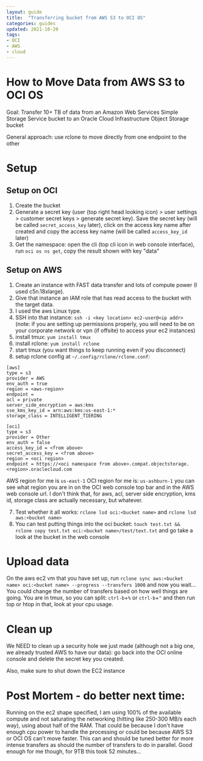 ```yaml
---
layout: guide
title:  "Transferring bucket from AWS S3 to OCI OS"
categories: guides
updated: 2021-10-20
tags:
- OCI
- AWS
- cloud
---
```


# How to Move Data from AWS S3 to OCI OS

Goal: Transfer 10+ TB of data from an Amazon Web Services Simple Storage Service bucket to an Oracle Cloud Infrastructure Object Storage bucket

General approach: use rclone to move directly from one endpoint to the other

# Setup

## Setup on OCI

1.  Create the bucket
2.  Generate a secret key (user (top right head looking icon) > user settings > customer secret keys > generate secret key). Save the secret key (will be called `secret_access_key` later), click on the access key name after created and copy the access key name (will be called `access_key_id` later)
3.  Get the namespace: open the cli (top cli icon in web console interface), run `oci os ns get`, copy the result shown with key "data"

## Setup on AWS

1.  Create an instance with FAST data transfer and lots of compute power (I used c5n.18xlarge).
2.  Give that instance an IAM role that has read access to the bucket with the target data.
3.  I used the aws Linux type.
4.  SSH into that instance: `ssh -i <key location> ec2-user@<ip addr>` (note: if you are setting up permissions properly, you will need to be on your corporate network or vpn (if offsite) to access your ec2 instances)
5.  install tmux: `yum install tmux`
6.  install rclone: `yum install rclone`
7.  start tmux (you want things to keep running even if you disconnect)
8.  setup rclone config at `~/.config/rclone/rclone.conf`:

<!---->

    [aws]
    type = s3
    provider = AWS
    env_auth = true
    region = <aws-region>
    endpoint = 
    acl = private
    server_side_encryption = aws:kms
    sse_kms_key_id = arn:aws:kms:us-east-1:*
    storage_class = INTELLIGENT_TIERING

    [oci]
    type = s3
    provider = Other
    env_auth = false
    access_key_id = <from above>
    secret_access_key = <from above>
    region = <oci region>
    endpoint = https://<oci namespace from above>.compat.objectstorage.<region>.oraclecloud.com

AWS region for me is `us-east-1` OCI region for me is: `us-ashburn-1` you can see what region you are in on the OCI web console top bar and in the AWS web console url.
I don't think that, for aws, acl, server side encryption, kms id, storage class are actually necessary, but whatever.

7.  Test whether it all works: `rclone lsd oci:<bucket name>` and `rclone lsd aws:<bucket name>`
8.  You can test putting things into the oci bucket: `touch test.txt && rclone copy test.txt oci:<bucket name>/test/text.txt` and go take a look at the bucket in the web console

# Upload data

On the aws ec2 vm that you have set up, run `rclone sync aws:<bucket name> oci:<bucket name> --progress --transfers 1000` and now you wait... You could change the number of transfers based on how well things are going. You are in tmux, so you can split: `ctrl-b`+`%` or `ctrl-b`+`"` and then run top or htop in that, look at your cpu usage.

# Clean up

We NEED to clean up a security hole we just made (although not a big one, we already trusted AWS to have our data): go back into the OCI online console and delete the secret key you created.

Also, make sure to shut down the EC2 instance

# Post Mortem - do better next time:

Running on the ec2 shape specified, I am using 100% of the available compute and not saturating the networking (hitting like 250-300 MB/s each way), using about half of the RAM. That could be because I don't have enough cpu power to handle the processing or could be because AWS S3 or OCI OS can't move faster. This can and should be tuned better for more intense transfers as should the number of transfers to do in parallel. Good enough for me though, for 9TB this took 52 minutes...
